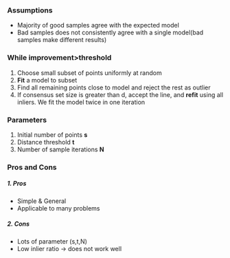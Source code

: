### Assumptions
- Majority of good samples agree with the expected model
- Bad samples does not consistently agree with a single model(bad samples make different results)

### While improvement>threshold
1. Choose small subset of points uniformly at random
2. **Fit** a model to subset
3. Find all remaining points close to model and reject the rest as outlier
4. If consensus set size is greater than d, accept the line, and **refit** using all inliers.
We fit the model twice in one iteration

### Parameters
1. Initial number of points **s**
2. Distance threshold **t**
3. Number of sample iterations **N**

### Pros and Cons
##### 1. Pros
 - Simple & General
 - Applicable to many problems
##### 2. Cons
 - Lots of parameter (s,t,N)
 - Low inlier ratio -> does not work well

